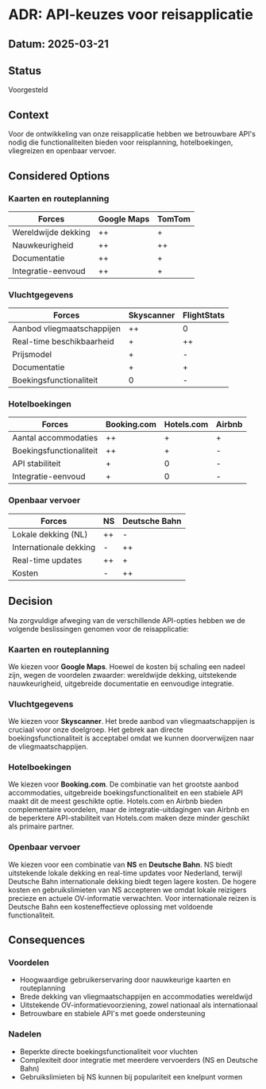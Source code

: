 # ADR: API-keuzes voor reisapplicatie

## Datum: 2025-03-21

## Status
Voorgesteld

## Context
Voor de ontwikkeling van onze reisapplicatie hebben we betrouwbare API's nodig die functionaliteiten bieden voor reisplanning, hotelboekingen, vliegreizen en openbaar vervoer.

## Considered Options
### Kaarten en routeplanning
| Forces              | Google Maps | TomTom |
|---------------------|-------------|--------|
| Wereldwijde dekking | ++          | +      |
| Nauwkeurigheid      | ++          | ++     |
| Documentatie        | ++          | +      |
| Integratie-eenvoud  | ++          | +      |

### Vluchtgegevens
| Forces                     | Skyscanner | FlightStats |
|----------------------------|------------|-------------|
| Aanbod vliegmaatschappijen | ++         | 0           |
| Real-time beschikbaarheid  | +          | ++          |
| Prijsmodel                 | +          | -           |
| Documentatie               | +          | +           |
| Boekingsfunctionaliteit    | 0          | -           | 

### Hotelboekingen
| Forces                  | Booking.com | Hotels.com | Airbnb | 
|-------------------------|-------------|------------|--------|
| Aantal accommodaties    | ++          | +          | +      |
| Boekingsfunctionaliteit | ++          | +          | -      |
| API stabiliteit         | +           | 0          | -      | 
| Integratie-eenvoud      | +           | 0          | -      |

### Openbaar vervoer
| Forces                 | NS | Deutsche Bahn | 
|------------------------|----|---------------|
| Lokale dekking (NL)    | ++ | -             |
| Internationale dekking | -  | ++            | 
| Real-time updates      | ++ | +             | 
| Kosten                 | -  | ++            | 

## Decision

Na zorgvuldige afweging van de verschillende API-opties hebben we de volgende beslissingen genomen voor de reisapplicatie:

### Kaarten en routeplanning
We kiezen voor **Google Maps**. Hoewel de kosten bij schaling een nadeel zijn, wegen de voordelen zwaarder: wereldwijde dekking, uitstekende nauwkeurigheid, uitgebreide documentatie en eenvoudige integratie.

### Vluchtgegevens
We kiezen voor **Skyscanner**. Het brede aanbod van vliegmaatschappijen is cruciaal voor onze doelgroep. Het gebrek aan directe boekingsfunctionaliteit is acceptabel omdat we kunnen doorverwijzen naar de vliegmaatschappijen.

### Hotelboekingen
We kiezen voor **Booking.com**. De combinatie van het grootste aanbod accommodaties, uitgebreide boekingsfunctionaliteit en een stabiele API maakt dit de meest geschikte optie. Hotels.com en Airbnb bieden complementaire voordelen, maar de integratie-uitdagingen van Airbnb en de beperktere API-stabiliteit van Hotels.com maken deze minder geschikt als primaire partner.

### Openbaar vervoer
We kiezen voor een combinatie van **NS** en **Deutsche Bahn**. NS biedt uitstekende lokale dekking en real-time updates voor Nederland, terwijl Deutsche Bahn internationale dekking biedt tegen lagere kosten. De hogere kosten en gebruikslimieten van NS accepteren we omdat lokale reizigers precieze en actuele OV-informatie verwachten. Voor internationale reizen is Deutsche Bahn een kosteneffectieve oplossing met voldoende functionaliteit.

## Consequences

### Voordelen
- Hoogwaardige gebruikerservaring door nauwkeurige kaarten en routeplanning
- Brede dekking van vliegmaatschappijen en accommodaties wereldwijd
- Uitstekende OV-informatievoorziening, zowel nationaal als internationaal
- Betrouwbare en stabiele API's met goede ondersteuning

### Nadelen
- Beperkte directe boekingsfunctionaliteit voor vluchten
- Complexiteit door integratie met meerdere vervoerders (NS en Deutsche Bahn)
- Gebruikslimieten bij NS kunnen bij populariteit een knelpunt vormen
